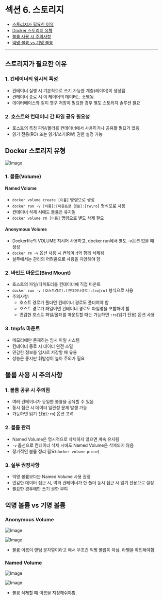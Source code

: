 # 섹션 6. 스토리지 

- [스토리지가 필요한 이유](#스토리지가-필요한-이유)
- [Docker 스토리지 유형](#docker-스토리지-유형)
- [볼륨 사용 시 주의사항](#익명-볼륨-vs-기명-볼륨)
- [익명 볼륨 vs 기명 볼륨](#익명-볼륨-vs-기명-볼륨)

-----------------------------

## 스토리지가 필요한 이유
### 1. 컨테이너의 임시적 특성
- 컨테이너 실행 시 기본적으로 쓰기 가능한 계층(레이어)이 생성됨.
- 컨테이너 종료 시 이 레이어의 데이터는 소멸됨.
- 데이터베이스와 같이 영구 저장이 필요한 경우 별도 스토리지 솔루션 필요
### 2. 호스트와 컨테이너 간 파일 공유 필요성
- 호스트의 특정 파일/폴더를 컨테이너에서 사용하거나 공유할 필요가 있음
- 읽기 전용(RO) 또는 읽기/쓰기(RW) 권한 설정 가능

## Docker 스토리지 유형

![Image](https://github.com/user-attachments/assets/85acedb0-825a-4050-9006-b8d6e0157861)

### 1. 볼륨(Volume)
#### Named Volume
- `docker volume create [이름]` 명령으로 생성
- `docker run -v [이름]:[마운트할 경로]:[rw\ro]` 형식으로 사용
- 컨테이너 삭제 시에도 볼륨은 유지됨
- `docker volume rm [이름]` 명령으로 별도 삭제 필요

#### Anonymous Volume
- Dockerfile의 VOLUME 지시어 사용하고, docker run에서 별도 -v옵션 없을 때 생성
- `docker rm -v` 옵션 사용 시 컨테이너와 함께 삭제됨
- 실무에서는 관리의 어려움으로 사용을 지양해야 함

### 2. 바인드 마운트(Bind Mount)
- 호스트의 파일/디렉토리를 컨테이너에 직접 마운트
- `docker run -v [호스트경로]:[컨테이너경로]:[rw|ro]` 형식으로 사용
- 주의사항:
    - 호스트 경로가 폴더면 컨테이너 경로도 폴더여야 함
    - 호스트 경로가 파일이면 컨테이너 경로도 파일명을 포함해야 함
    - 민감한 호스트 파일/폴더를 마운트할 때는 가능하면 `:ro`(읽기 전용) 옵션 사용

### 3. tmpfs 마운트
- 메모리에만 존재하는 임시 파일 시스템
- 컨테이너 종료 시 데이터 완전 소멸
- 민감한 정보를 임시로 저장할 때 유용
- 성능은 좋지만 휘발성이 높아 주의가 필요

## 볼륨 사용 시 주의사항
### 1. 볼륨 공유 시 주의점
- 여러 컨테이너가 동일한 볼륨을 공유할 수 있음
- 동시 접근 시 데이터 일관성 문제 발생 가능
- 가능하면 읽기 전용(`:ro`) 옵션 고려

### 2. 볼륨 관리
- Named Volume은 명시적으로 삭제하지 않으면 계속 유지됨
- `-v` 옵션으로 컨테이너 삭제 시에도 Named Volume은 삭제되지 않음
- 정기적인 볼륨 정리 필요(`docker volume prune`)

### 3. 실무 권장사항
- 익명 볼륨보다는 Named Volume 사용 권장
- 민감한 데이터 접근 시, 여러 컨테이너가 한 폴더 동시 접근 시 읽기 전용으로 설정
- 필요한 경우에만 쓰기 권한 부여

## 익명 볼륨 vs 기명 볼륨
### Anonymous Volume
![Image](https://github.com/user-attachments/assets/a9acc644-a001-4720-adb0-a34d2df19811)

![Image](https://github.com/user-attachments/assets/370baf19-4816-40e2-a5ec-6459e0882c77)

- 볼륨 이름이 랜덤 문자열이라고 해서 무조건 익명 볼륨이 아님. 라벨을 확인해야함.

### Named Volume
![Image](https://github.com/user-attachments/assets/d2a472f5-8c93-4a3e-92e8-3004b6ce9716)

![Image](https://github.com/user-attachments/assets/1797483e-69e0-4893-88c9-4d69d170a4d4)

- 볼륨 삭제할 떄 이름을 지정해줘야함.